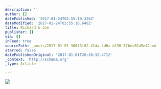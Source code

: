 ```yaml
---
description: ''
author: []
datePublished: '2017-01-24T02:55:19.326Z'
dateModified: '2017-01-24T02:55:18.648Z'
title: Richard & Joe
publisher: {}
via: {}
inFeed: true
sourcePath: _posts/2017-01-01-360f3f62-41da-4d6a-b196-57bea02d5e42.md
starred: false
datePublishedOriginal: '2017-01-01T20:30:32.471Z'
_context: 'http://schema.org'
_type: Article

---
```

![](https://imgflo.herokuapp.com/graph/2b2431f8e7ba7b0/06aaad76003fc7a234806e8ae1d672e7/croprotate.jpg?cropheight=3263&cropwidth=4928&degrees=0&input=https%3A%2F%2Fthe-grid-user-content.s3-us-west-2.amazonaws.com%2F330ae05f-c2c3-4d0e-bd42-51c5c50d9d75.jpg&x=0&y=0)